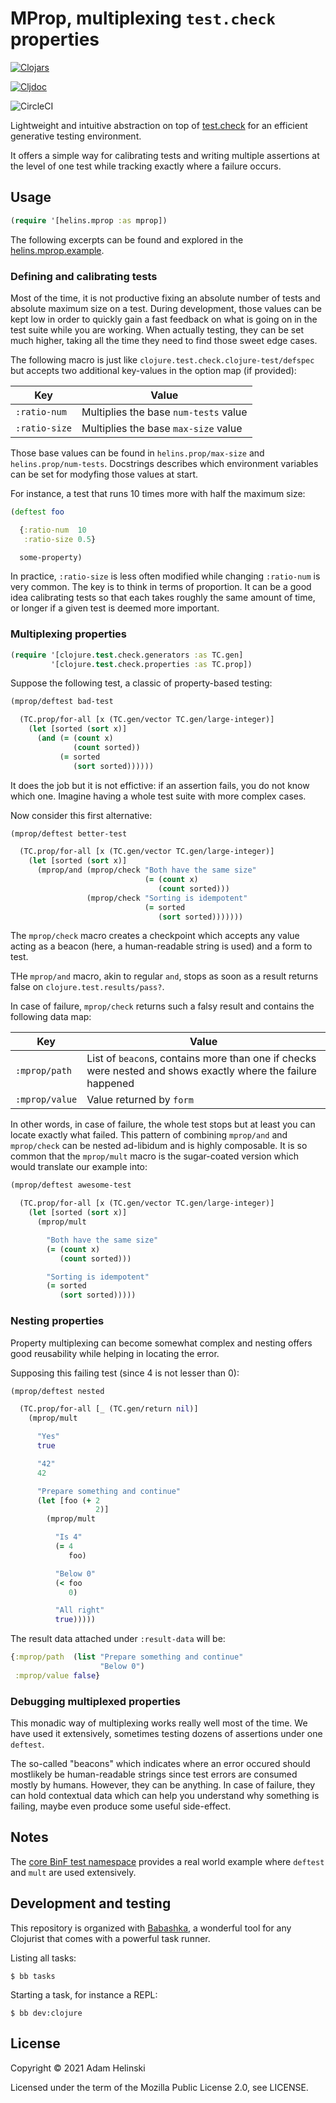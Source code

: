 # MProp, multiplexing `test.check` properties

[![Clojars](https://img.shields.io/clojars/v/io.helins/mprop.svg)](https://clojars.org/io.helins/mprop)

[![Cljdoc](https://cljdoc.org/badge/io.helins/mprop)](https://cljdoc.org/d/io.helins/mprop)

![CircleCI](https://circleci.com/gh/helins/mprop.cljc.svg?style=shield)

Lightweight and intuitive abstraction on top of [test.check](https://github.com/clojure/test.check) for an efficient generative testing environment.

It offers a simple way for calibrating tests and writing multiple assertions at the level of one test while tracking exactly where a failure occurs.

## Usage

```clojure
(require '[helins.mprop :as mprop])
```

The following excerpts can be found and explored in the [helins.mprop.example](../main/src/example/helins/mprop/example.cljc).


### Defining and calibrating tests

Most of the time, it is not productive fixing an absolute number of tests and absolute maximum size on a test.
During development, those values can be kept low in order to quickly gain a fast feedback on what is going on
in the test suite while you are working. When actually testing, they can be set much higher, taking all the time
they need to find those sweet edge cases.

The following macro is just like `clojure.test.check.clojure-test/defspec` but accepts two additional key-values
in the option map (if provided):

| Key | Value |
|---|---|
| `:ratio-num` | Multiplies the base `num-tests` value |
| `:ratio-size` | Multiplies the base `max-size` value |

Those base values can be found in `helins.prop/max-size` and `helins.prop/num-tests`. Docstrings describes which environment variables
can be set for modyfing those values at start.

For instance, a test that runs 10 times more with half the maximum size:

```clojure
(deftest foo

  {:ratio-num  10
   :ratio-size 0.5}

  some-property)
```

In practice, `:ratio-size` is less often modified while changing `:ratio-num` is very common. The key is to think in terms of proportion. It can
be a good idea calibrating tests so that each takes roughly the same amount of time, or longer if a given test is deemed more important.


### Multiplexing properties

```clojure
(require '[clojure.test.check.generators :as TC.gen]
         '[clojure.test.check.properties :as TC.prop])
```

Suppose the following test, a classic of property-based testing:

```clojure
(mprop/deftest bad-test

  (TC.prop/for-all [x (TC.gen/vector TC.gen/large-integer)]
    (let [sorted (sort x)]
      (and (= (count x)
              (count sorted))
           (= sorted
              (sort sorted))))))
```

It does the job but it is not effictive: if an assertion fails, you do not know which one. Imagine having a whole test suite with more complex cases.

Now consider this first alternative:

```clojure
(mprop/deftest better-test

  (TC.prop/for-all [x (TC.gen/vector TC.gen/large-integer)]
    (let [sorted (sort x)]
      (mprop/and (mprop/check "Both have the same size"
                              (= (count x)
                                 (count sorted)))
                 (mprop/check "Sorting is idempotent"
                              (= sorted
                                 (sort sorted)))))))
```

The `mprop/check` macro creates a checkpoint which accepts any value acting as a beacon (here, a human-readable string is used) and a form to test.

THe `mprop/and` macro, akin to regular `and`, stops as soon as a result returns false on `clojure.test.results/pass?`.

In case of failure, `mprop/check` returns such a falsy result and contains the following data map:

| Key | Value |
|---|---|
| `:mprop/path` | List of `beacon`s, contains more than one if checks were nested and shows exactly where the failure happened |
| `:mprop/value` | Value returned by `form` |

In other words, in case of failure, the whole test stops but at least you can locate exactly what failed. This pattern of combining `mprop/and` and `mprop/check`
can be nested ad-libidum and is highly composable. It is so common that the `mprop/mult` macro is the sugar-coated version which would translate our
example into:

```clojure
(mprop/deftest awesome-test

  (TC.prop/for-all [x (TC.gen/vector TC.gen/large-integer)]
    (let [sorted (sort x)]
      (mprop/mult

        "Both have the same size"
        (= (count x)
           (count sorted)))

        "Sorting is idempotent"
        (= sorted
           (sort sorted)))))
```


### Nesting properties

Property multiplexing can become somewhat complex and nesting offers good reusability while helping in locating the error.

Supposing this failing test (since 4 is not lesser than 0):

```clojure
(mprop/deftest nested

  (TC.prop/for-all [_ (TC.gen/return nil)]
    (mprop/mult

      "Yes"
      true

      "42"
      42

      "Prepare something and continue"
      (let [foo (+ 2
                   2)]
        (mprop/mult

          "Is 4"
          (= 4
             foo)

          "Below 0"
          (< foo
             0)

          "All right"
          true)))))
```

The result data attached under `:result-data` will be:

```clojure
{:mprop/path  (list "Prepare something and continue"
                    "Below 0")
 :mprop/value false}
```


### Debugging multiplexed properties

This monadic way of multiplexing works really well most of the time. We have used it extensively, sometimes testing dozens of assertions under one `deftest`.

The so-called "beacons" which indicates where an error occured should mostlikely be human-readable strings since test errors are consumed mostly by humans.
However, they can be anything. In case of failure, they can hold contextual data which can help you understand why something is failing, maybe even produce
some useful side-effect.


## Notes

The [core BinF test namespace](https://github.com/helins/binf.cljc/blob/main/src/test/helins/binf/test.cljc) provides a real world example where `deftest` and
`mult` are used extensively.


## Development and testing <a name="develop">

This repository is organized with [Babashka](https://github.com/babashka/babashka), a wonderful tool for any Clojurist
that comes with a powerful task runner.

Listing all tasks:

```shell
$ bb tasks
```

Starting a task, for instance a REPL:

```shell
$ bb dev:clojure
```


## License

Copyright © 2021 Adam Helinski

Licensed under the term of the Mozilla Public License 2.0, see LICENSE.
